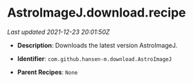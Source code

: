 # AstroImageJ.download.recipe

_Last updated 2021-12-23 20:01:50Z_

- **Description**: Downloads the latest version AstroImageJ.

- **Identifier**: `com.github.hansen-m.download.AstroImageJ`

- **Parent Recipes**: `None`
